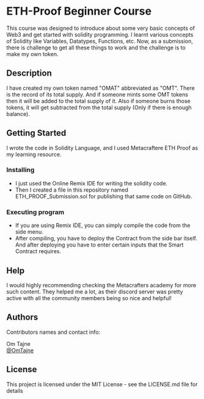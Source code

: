 # ETH-Proof Beginner Course
This course was designed to introduce about some very basic concepts of Web3 and get started with solidity programming. I learnt various concepts of Solidity like Variables, Datatypes, Functions, etc. Now, as a submission, there is challenge to get all these things to work and the challenge is to make my own token.

## Description

I have created my own token named "OMAT" abbreviated as "OMT". There is the record of its total supply. And if someone mints some OMT tokens then it will be added to the total supply of it. Also if someone burns those tokens, it will get subtracted from the total supply (Only if there is enough balance).

## Getting Started
I wrote the code in Solidity Language, and I used Metacraftere ETH Proof as my learning resource.

### Installing

* I just used the Online Remix IDE for writing the solidity code.
* Then I created a file in this repository named ETH_PROOF_Submission.sol for publishing that same code on GitHub.

### Executing program

* If you are using Remix IDE, you can simply compile the code from the side menu.
* After compiling, you have to deploy the Contract from the side bar itself. And after deploying you have to enter certain inputs that the Smart Contract requires.

## Help

I would highly recommending checking the Metacrafters academy for more such content. They helped me a lot, as their discord server was pretty active with all the community members being so nice and helpful!

## Authors

Contributors names and contact info:

Om Tajne  
[@OmTajne](https://twitter.com/OmTajne)


## License

This project is licensed under the MIT License - see the LICENSE.md file for details
